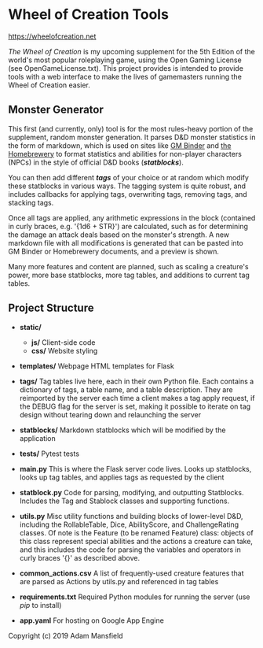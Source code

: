 # Wheel of Creation Tools

https://wheelofcreation.net

*The Wheel of Creation* is my upcoming supplement for the 5th Edition of the world's 
most popular roleplaying game, using the Open Gaming License (see OpenGameLicense.txt). 
This project provides is intended to provide tools with a web interface to 
make the lives of gamemasters running the Wheel of Creation easier.

## Monster Generator

This first (and currently, only) tool is for the most rules-heavy portion of the supplement, 
random monster generation. 
It parses D&D monster statistics in the form of markdown, which is used on sites like 
[GM Binder](https://www.gmbinder.com/) and [the Homebrewery](https://homebrewery.naturalcrit.com/) 
to format statistics and abilities for non-player characters (NPCs) in the style of official D&D books 
(***statblocks***).

You can then add different ***tags*** of your choice or at random which modify these statblocks
in various ways. The tagging system is quite robust, and includes callbacks for applying tags,
overwriting tags, removing tags, and stacking tags.

Once all tags are applied, any arithmetic expressions in the block (contained in curly braces, 
e.g. '{1d6 + STR}') are calculated, such as for determining the damage an attack deals 
based on the monster's strength. A new markdown file with all modifications is generated that 
can be pasted into GM Binder or Homebrewery documents, and a preview is shown.

Many more features and content are planned, such as scaling a creature's power, 
more base statblocks, more tag tables, and additions to current tag tables.

## Project Structure

* **static/**
    * **js/** Client-side code
    * **css/** Website styling
* **templates/** Webpage HTML templates for Flask
* **tags/** Tag tables live here, each in their own Python file. Each contains a dictionary of tags,
a table name, and a table description. They are reimported by the server each time a client makes a 
tag apply request, if the DEBUG flag for the server is set, making it possible to iterate on tag
design without tearing down and relaunching the server
* **statblocks/** Markdown statblocks which will be modified by the application
* **tests/** Pytest tests
* **main.py** This is where the Flask server code lives. Looks up statblocks, looks up tag tables, 
and applies tags as requested by the client
* **statblock.py** Code for parsing, modifying, and outputting Statblocks. Includes the Tag and
Stablock classes and supporting functions.
* **utils.py** Misc utility functions and building blocks of lower-level D&D, including the 
RollableTable, Dice, AbilityScore, and ChallengeRating classes. Of note is the Feature 
(to be renamed Feature) class: objects of this class represent special abilities and the
actions a creature can take, and this includes the code for parsing the variables and
operators in curly braces '{}' as described above.

* **common_actions.csv** A list of frequently-used creature features that are parsed as 
Actions by utils.py and referenced in tag tables
* **requirements.txt** Required Python modules for running the server (use *pip* to install)
* **app.yaml** For hosting on Google App Engine

Copyright (c) 2019 Adam Mansfield
